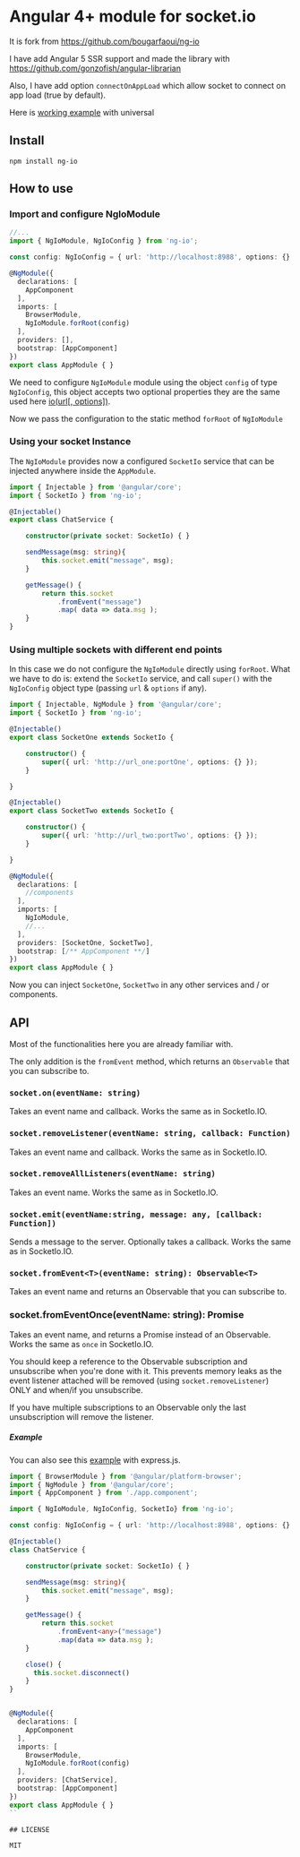 # Angular 4+ module for socket.io

It is fork from https://github.com/bougarfaoui/ng-io

I have add Angular 5 SSR support and made the library with https://github.com/gonzofish/angular-librarian

Also, I have add option `connectOnAppLoad` which allow socket to connect on app load (true by default).

Here is [working example](https://github.com/FriOne/ng-universal-with-socket-io) with universal

## Install
```
npm install ng-io
```

## How to use

### Import and configure NgIoModule

```ts
//...
import { NgIoModule, NgIoConfig } from 'ng-io';

const config: NgIoConfig = { url: 'http://localhost:8988', options: {} };

@NgModule({
  declarations: [
    AppComponent
  ],
  imports: [
    BrowserModule,
    NgIoModule.forRoot(config)
  ],
  providers: [],
  bootstrap: [AppComponent]
})
export class AppModule { }
```

We need to configure ```NgIoModule``` module using the object ```config``` of type ```NgIoConfig```, this object accepts two optional properties they are the same used here [io(url[, options])](https://github.com/socketio/socket.io-client/blob/master/docs/API.md#iourl-options).

Now we pass the configuration to the static method ```forRoot``` of ```NgIoModule```

### Using your socket Instance

The ```NgIoModule``` provides now a configured ```SocketIo``` service that can be injected anywhere inside the ```AppModule```.

```typescript
import { Injectable } from '@angular/core';
import { SocketIo } from 'ng-io';

@Injectable()
export class ChatService {

    constructor(private socket: SocketIo) { }

    sendMessage(msg: string){
        this.socket.emit("message", msg);
    }

    getMessage() {
        return this.socket
            .fromEvent("message")
            .map( data => data.msg );
    }
}
```

### Using multiple sockets with different end points

In this case we do not configure the ```NgIoModule``` directly using ```forRoot```. What we have to do is: extend the ```SocketIo``` service, and call ```super()``` with the ```NgIoConfig``` object type (passing ```url``` & ```options``` if any).

```typescript
import { Injectable, NgModule } from '@angular/core';
import { SocketIo } from 'ng-io';

@Injectable()
export class SocketOne extends SocketIo {

    constructor() {
        super({ url: 'http://url_one:portOne', options: {} });
    }

}

@Injectable()
export class SocketTwo extends SocketIo {

    constructor() {
        super({ url: 'http://url_two:portTwo', options: {} });
    }

}

@NgModule({
  declarations: [
    //components
  ],
  imports: [
    NgIoModule,
    //...
  ],
  providers: [SocketOne, SocketTwo],
  bootstrap: [/** AppComponent **/]
})
export class AppModule { }

```

Now you can inject ```SocketOne```, ```SocketTwo``` in any other services and / or components.


## API

Most of the functionalities here you are already familiar with.

The only addition is the ```fromEvent``` method, which returns an ```Observable``` that you can subscribe to.

### `socket.on(eventName: string)`
Takes an event name and callback.
Works the same as in SocketIo.IO.

### `socket.removeListener(eventName: string, callback: Function)`
Takes an event name and callback.
Works the same as in SocketIo.IO.

### `socket.removeAllListeners(eventName: string)`
Takes an event name.
Works the same as in SocketIo.IO.

### `socket.emit(eventName:string, message: any, [callback: Function])`
Sends a message to the server.
Optionally takes a callback.
Works the same as in SocketIo.IO.

### `socket.fromEvent<T>(eventName: string): Observable<T>`
Takes an event name and returns an Observable that you can subscribe to.

### socket.fromEventOnce<T>(eventName: string): Promise<T>
Takes an event name, and returns a Promise instead of an Observable.
Works the same as `once` in SocketIo.IO.

You should keep a reference to the Observable subscription and unsubscribe when you're done with it.
This prevents memory leaks as the event listener attached will be removed (using ```socket.removeListener```) ONLY and when/if you unsubscribe.

If you have multiple subscriptions to an Observable only the last unsubscription will remove the listener.

##### Example

You can also see this [example](https://github.com/bougarfaoui/ng-io/tree/master/examples/chat-app) with express.js.

```typescript
import { BrowserModule } from '@angular/platform-browser';
import { NgModule } from '@angular/core';
import { AppComponent } from './app.component';

import { NgIoModule, NgIoConfig, SocketIo} from 'ng-io';

const config: NgIoConfig = { url: 'http://localhost:8988', options: {} };

@Injectable()
class ChatService {

    constructor(private socket: SocketIo) { }

    sendMessage(msg: string){
        this.socket.emit("message", msg);
    }

    getMessage() {
        return this.socket
            .fromEvent<any>("message")
            .map(data => data.msg );
    }

    close() {
      this.socket.disconnect()
    }
}


@NgModule({
  declarations: [
    AppComponent
  ],
  imports: [
    BrowserModule,
    NgIoModule.forRoot(config)
  ],
  providers: [ChatService],
  bootstrap: [AppComponent]
})
export class AppModule { }
``

## LICENSE

MIT